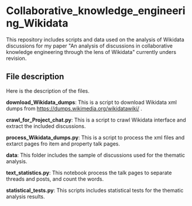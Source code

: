# Collaborative_knowledge_engineering_Wikidata
This repository includes scripts and data used on the analysis of Wikidata discussions for my paper "An analysis of discussions in collaborative knowledge engineering through the lens of Wikidata" currently unders revision.

## File description
Here is the description of the files.

**download_Wikidata_dumps**: This is a script to download Wikidata xml dumps from https://dumps.wikimedia.org/wikidatawiki/ .

**crawl_for_Project_chat.py**: This is a script to crawl Wikidata interface and extract the included discussions.

**process_Wikidata_dumps.py**: This is a script to process the xml files and extarct pages fro item and property talk pages.

**data**: This folder includes the sample of discussions used for the thematic analysis.

**text_statistics.py**: This notebook process the talk pages to separate threads and posts, and count the words.

**statistical_tests.py**: This scripts includes statistical tests for the thematic analysis results.
